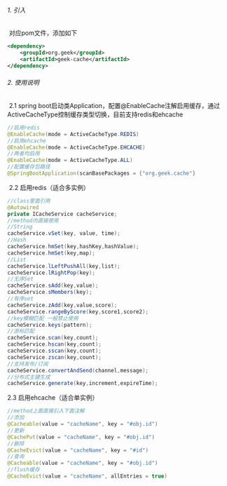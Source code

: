 ###### 1. 引入

​	对应pom文件，添加如下

```xml
<dependency>
  	<groupId>org.geek</groupId>
  	<artifactId>geek-cache</artifactId>
</dependency>
```

###### 2. 使用说明

​	2.1 spring boot启动类Application，配置@EnableCache注解启⽤缓存，通过ActiveCacheType控制缓存类型切换，目前支持redis和ehcache

```java
//启用redis
@EnableCache(mode = ActiveCacheType.REDIS)
//启用ehcache
@EnableCache(mode = ActiveCacheType.EHCACHE)
//两者均启用
@EnableCache(mode = ActiveCacheType.ALL)
//配置缓存包路径
@SpringBootApplication(scanBasePackages = {"org.geek.cache"}
```

​	2.2 启用redis（适合多实例）

```java
//class里面引用
@Autowired
private ICacheService cacheService;
//method内直接使用
//String
cacheService.vSet(key, value, time);
//Hash
cacheService.hmSet(key,hashKey,hashValue);
cacheService.hmSet(key,map);
//List
cacheService.lLeftPushAll(key,list);
cacheService.lRightPop(key);
//无序Set
cacheService.sAdd(key,value);
cacheService.sMembers(key);
//有序set
cacheService.zAdd(key,value,score);
cacheService.rangeByScore(key,score1,score2);
//key模糊匹配 一般禁止使用
cacheService.keys(pattern);
//游标匹配
cacheService.scan(key,count);
cacheService.hscan(key,count);
cacheService.sscan(key,count);
cacheService.zscan(key,count);
//支持发布/订阅
cacheService.convertAndSend(channel,message);
//分布式主键生成
cacheService.generate(key,increment,expireTime);
```

2.3 启用ehcache（适合单实例）

```java
//method上面直接引入下面注解
//添加
@Cacheable(value = "cacheName", key = "#obj.id")
//更新
@CachePut(value = "cacheName", key = "#obj.id")
//删除
@CacheEvict(value = "cacheName", key = "#id")
//查询
@Cacheable(value = "cacheName", key = "#obj.id")
//flush缓存
@CacheEvict(value = "cacheName", allEntries = true)
```

